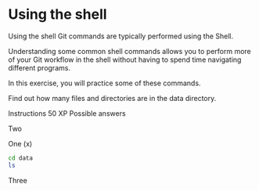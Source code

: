 # Using the shell

Using the shell
Git commands are typically performed using the Shell.

Understanding some common shell commands allows you to perform more of your Git workflow in the shell without having to spend time navigating different programs.

In this exercise, you will practice some of these commands.

Find out how many files and directories are in the data directory.

Instructions
50 XP
Possible answers


Two

One (x)

```bash
cd data
ls 
```

Three

